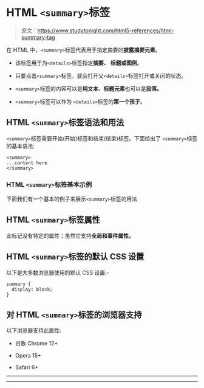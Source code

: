 # HTML `<summary>`标签

> 原文：<https://www.studytonight.com/html5-references/html-summary-tag>

在 HTML 中，`<summary>`标签代表用于指定摘要的**披露摘要元素**。

*   该标签用于为`<details>`标签指定**摘要、** **标题或图例**。

*   只要点击`<summary>`标签，就会打开父`<details>`标签打开或关闭的状态。

*   `<summary>`标签的内容可以是**纯文本**、**标题元素**也可以是**段落。**

*   `<summary>`标签可以作为 `<details>`标签的**第一个孩子**。

## HTML `<summary>`标签语法和用法

`<summary>`标签需要开始(开始)标签和结束(结束)标签。下面给出了 `<summary>`标签的基本语法:

```
<summary>
...content here
</summary>
```

### HTML `<summary>`标签基本示例

下面我们有一个基本的例子来展示`<summary>`标签的用法

## HTML `<summary>`标签属性

此标记没有特定的属性；虽然它支持**全局和事件属性。**

## HTML `<summary>`标签的默认 CSS 设置

以下是大多数浏览器使用的默认 CSS 设置:-

```
summary {
  display: block;
}
```

## 对 HTML `<summary>`标签的浏览器支持

以下浏览器支持此属性:

*   谷歌 Chrome 12+

*   Opera 15+

*   Safari 6+

* * *

* * *